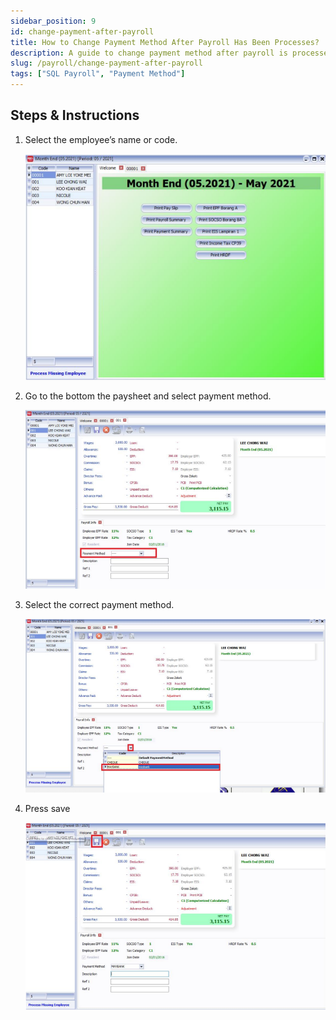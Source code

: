 ```yaml
---
sidebar_position: 9
id: change-payment-after-payroll
title: How to Change Payment Method After Payroll Has Been Processes?
description: A guide to change payment method after payroll is processed
slug: /payroll/change-payment-after-payroll
tags: ["SQL Payroll", "Payment Method"]
---
```


## Steps & Instructions

1. Select the employee’s name or code.

    ![1](../../static/img/payroll/change-payment-after-payroll/1.png)

2. Go to the bottom the paysheet and select payment method.

    ![2](../../static/img/payroll/change-payment-after-payroll/2.png)

3. Select the correct payment method.

    ![3](../../static/img/payroll/change-payment-after-payroll/3.png)

4. Press save

    ![4](../../static/img/payroll/change-payment-after-payroll/4.png)
